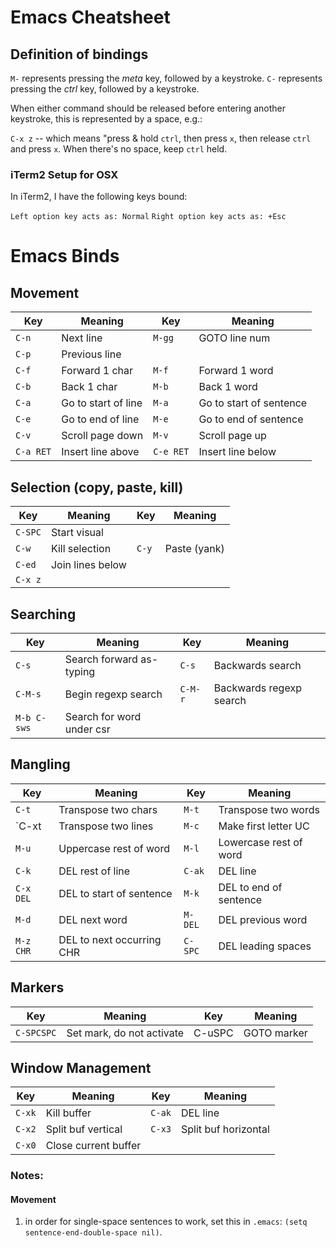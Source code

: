 # Emacs Cheatsheet

## Definition of bindings

`M-` represents pressing the _meta_ key, followed by a keystroke.
`C-` represents pressing the _ctrl_ key, followed by a keystroke.

When either command should be released before entering another keystroke, this is represented by a space, e.g.:

`C-x z` -- which means "press & hold `ctrl`, then press `x`, then release `ctrl` and press `x`. When there's no space, keep `ctrl` held.

### iTerm2 Setup for OSX
In iTerm2, I have the following keys bound:

`Left option key acts as: Normal`
`Right option key acts as: +Esc`

# Emacs Binds

## Movement
Key      | Meaning              | Key     | Meaning
---------|----------------------|---------|--------
`C-n`    | Next line            |`M-gg`   | GOTO line num
`C-p`    | Previous line        |         |
`C-f`    | Forward 1 char       |`M-f`    | Forward 1 word
`C-b`    | Back 1 char          |`M-b`    | Back 1 word
`C-a`    | Go to start of line  |`M-a`    | Go to start of sentence
`C-e`    | Go to end of line    |`M-e`    | Go to end of sentence
`C-v`    | Scroll page down     |`M-v`    | Scroll page up
`C-a RET`| Insert line above    |`C-e RET`| Insert line below

## Selection (copy, paste, kill)
Key       | Meaning                  | Key     | Meaning
----------|--------------------------|---------|--------
`C-SPC`   | Start visual             |         |
`C-w`     | Kill selection           |`C-y`    | Paste (yank)
`C-ed`    | Join lines below         |         |
`C-x z`   |

## Searching
Key        | Meaning                  | Key     | Meaning
-----------|--------------------------|---------|--------
`C-s`      | Search forward as-typing |`C-s`    | Backwards search
`C-M-s`    | Begin regexp search      |`C-M-r`  | Backwards regexp search
`M-b C-sws`| Search for word under csr|         |

## Mangling
Key       | Meaning                  | Key     | Meaning
----------|--------------------------|---------|--------
`C-t`     | Transpose two chars      |`M-t`    | Transpose two words
`C-xt     | Transpose two lines      |`M-c`    | Make first letter UC
`M-u`     | Uppercase rest of word   |`M-l`    | Lowercase rest of word
`C-k`     | DEL rest of line         |`C-ak`   | DEL line
`C-x DEL` | DEL to start of sentence |`M-k`    | DEL to end of sentence
`M-d`     | DEL next word            |`M-DEL`  | DEL previous word
`M-z CHR` | DEL to next occurring CHR|`C-SPC`  | DEL leading spaces

## Markers
Key       | Meaning                  | Key     | Meaning
----------|--------------------------|---------|--------
`C-SPCSPC`|Set mark, do not activate | C-uSPC  | GOTO marker

## Window Management
Key       | Meaning                  | Key     | Meaning
----------|--------------------------|---------|--------
`C-xk`    | Kill buffer              |`C-ak`   | DEL line
`C-x2`    | Split buf vertical       |`C-x3`   | Split buf horizontal
`C-x0`    | Close current buffer     |         |



### Notes:
#### Movement
1. in order for single-space sentences to work, set this in `.emacs`: `(setq sentence-end-double-space nil)`.
